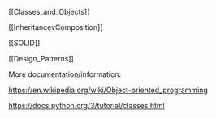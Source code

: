 [[Classes_and_Objects]]

[[InheritancevComposition]]

[[SOLID]]

[[Design_Patterns]]

More documentation/information:

https://en.wikipedia.org/wiki/Object-oriented_programming

https://docs.python.org/3/tutorial/classes.html

